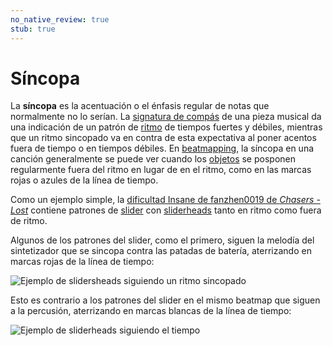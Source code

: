 ```yaml
---
no_native_review: true
stub: true
---
```


# Síncopa

La **síncopa** es la acentuación o el énfasis regular de notas que normalmente no lo serían. La [signatura de compás](/wiki/Music_theory/Time_signature) de una pieza musical da una indicación de un patrón de [ritmo](/wiki/Music_theory/Rhythm) de tiempos fuertes y débiles, mientras que un ritmo sincopado va en contra de esta expectativa al poner acentos fuera de tiempo o en tiempos débiles. En [beatmapping](/wiki/Beatmapping), la síncopa en una canción generalmente se puede ver cuando los [objetos](/wiki/Gameplay/Hit_object) se posponen regularmente fuera del ritmo en lugar de en el ritmo, como en las marcas rojas o azules de la línea de tiempo.

Como un ejemplo simple, la [dificultad Insane de fanzhen0019 de *Chasers - Lost*](https://osu.ppy.sh/beatmapsets/151114#osu/372628) contiene patrones de [slider](/wiki/Gameplay/Hit_object/Slider) con [sliderheads](/wiki/Gameplay/Hit_object/Slider/Sliderhead) tanto en ritmo como fuera de ritmo.

Algunos de los patrones del slider, como el primero, siguen la melodía del sintetizador que se sincopa contra las patadas de batería, aterrizando en marcas rojas de la línea de tiempo:

![Ejemplo de slidersheads siguiendo un ritmo sincopado](img/syncopated-sliders.png)

Esto es contrario a los patrones del slider en el mismo beatmap que siguen a la percusión, aterrizando en marcas blancas de la línea de tiempo:

![Ejemplo de sliderheads siguiendo el tiempo](img/unsyncopated-sliders.png)
